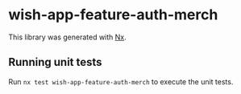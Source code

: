# wish-app-feature-auth-merch

This library was generated with [Nx](https://nx.dev).

## Running unit tests

Run `nx test wish-app-feature-auth-merch` to execute the unit tests.

